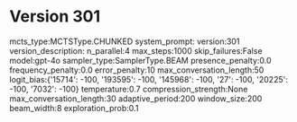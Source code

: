 # Version 301

mcts_type:MCTSType.CHUNKED
system_prompt:
version:301
version_description:
n_parallel:4
max_steps:1000
skip_failures:False
model:gpt-4o
sampler_type:SamplerType.BEAM
presence_penalty:0.0
frequency_penalty:0.0
error_penalty:10
max_conversation_length:50
logit_bias:{'15714': -100, '193595': -100, '145968': -100, '27': -100, '20225': -100, '7032': -100}
temperature:0.7
compression_strength:None
max_conversation_length:30
adaptive_period:200
window_size:200
beam_width:8
exploration_prob:0.1
